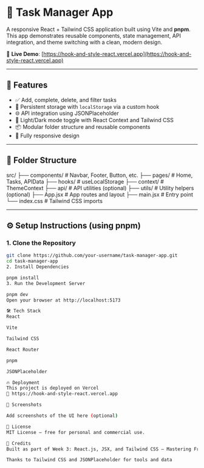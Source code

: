 # 📝 Task Manager App

A responsive React + Tailwind CSS application built using Vite and **pnpm**. This app demonstrates reusable components, state management, API integration, and theme switching with a clean, modern design.

🔗 **Live Demo**: [https://hook-and-style-react.vercel.app](https://hook-and-style-react.vercel.app)

---

## 🚀 Features

- ✅ Add, complete, delete, and filter tasks
- 💾 Persistent storage with `localStorage` via a custom hook
- 🌐 API integration using JSONPlaceholder
- 🌙 Light/Dark mode toggle with React Context and Tailwind CSS
- 📦 Modular folder structure and reusable components
- 📱 Fully responsive design

---

## 🧱 Folder Structure

src/
├── components/ # Navbar, Footer, Button, etc.
├── pages/ # Home, Tasks, APIData
├── hooks/ # useLocalStorage
├── context/ # ThemeContext
├── api/ # API utilities (optional)
├── utils/ # Utility helpers (optional)
├── App.jsx # App routes and layout
├── main.jsx # Entry point
└── index.css # Tailwind CSS imports


---

## ⚙️ Setup Instructions (using pnpm)

### 1. Clone the Repository
```bash
git clone https://github.com/your-username/task-manager-app.git
cd task-manager-app
2. Install Dependencies

pnpm install
3. Run the Development Server

pnpm dev
Open your browser at http://localhost:5173

🛠 Tech Stack
React

Vite

Tailwind CSS

React Router

pnpm

JSONPlaceholder

🔥 Deployment
This project is deployed on Vercel
🔗 https://hook-and-style-react.vercel.app

📸 Screenshots

Add screenshots of the UI here (optional)

📜 License
MIT License — free for personal and commercial use.

🙌 Credits
Built as part of Week 3: React.js, JSX, and Tailwind CSS – Mastering Front-End Development

Thanks to Tailwind CSS and JSONPlaceholder for tools and data

